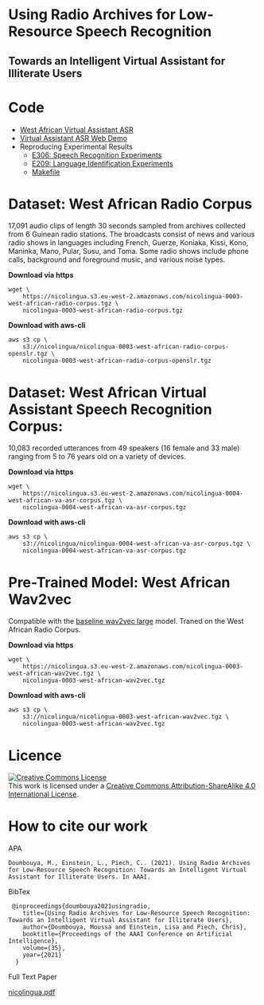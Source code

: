 # Using Radio Archives for Low-Resource Speech Recognition
## Towards an Intelligent Virtual Assistant for Illiterate Users


# Code
- [West African Virtual Assistant ASR](scripts/va_asr)
- [Virtual Assistant ASR Web Demo](scripts/webdemo)
- Reproducing Experimental Results
    - [E306: Speech Recognition Experiments](notebooks/E306)
    - [E209: Language Identification Experiments](notebooks/E209)
    - [Makefile](Makefile)



# Dataset: West African Radio Corpus
17,091 audio clips of length 30 seconds sampled from archives collected from 6 Guinean radio stations. The broadcasts consist of news and various radio shows in languages including French, Guerze, Koniaka, Kissi, Kono, Maninka, Mano, Pular, Susu, and Toma. Some radio shows include phone calls, background and foreground music, and various noise types. 



**Download via https**
```
wget \
    https://nicolingua.s3.eu-west-2.amazonaws.com/nicolingua-0003-west-african-radio-corpus.tgz \
    nicolingua-0003-west-african-radio-corpus.tgz
```

**Download with aws-cli**
```
aws s3 cp \
    s3://nicolingua/nicolingua-0003-west-african-radio-corpus-openslr.tgz \
    nicolingua-0003-west-african-radio-corpus-openslr.tgz
```

# Dataset: West African Virtual Assistant Speech Recognition Corpus:
10,083 recorded utterances from 49 speakers (16 female and 33 male) ranging from 5 to 76 years old on a variety of devices.

**Download via https**
```
wget \
    https://nicolingua.s3.eu-west-2.amazonaws.com/nicolingua-0004-west-african-va-asr-corpus.tgz \
    nicolingua-0004-west-african-va-asr-corpus.tgz
```

**Download with aws-cli**
```
aws s3 cp \
    s3://nicolingua/nicolingua-0004-west-african-va-asr-corpus.tgz \
    nicolingua-0004-west-african-va-asr-corpus.tgz
```

# Pre-Trained Model: West African Wav2vec

Compatible with the [baseline wav2vec large](https://github.com/pytorch/fairseq/tree/master/examples/wav2vec) model. Traned on the West African Radio Corpus.


**Download via https**
```
wget \
    https://nicolingua.s3.eu-west-2.amazonaws.com/nicolingua-0003-west-african-wav2vec.tgz \
    nicolingua-0003-west-african-wav2vec.tgz
```

**Download with aws-cli**
```
aws s3 cp \
    s3://nicolingua/nicolingua-0003-west-african-wav2vec.tgz \
    nicolingua-0003-west-african-wav2vec.tgz
```




# Licence


<a rel="license" href="http://creativecommons.org/licenses/by-sa/4.0/"><img alt="Creative Commons License" style="border-width:0" src="https://i.creativecommons.org/l/by-sa/4.0/88x31.png" /></a><br />This work is licensed under a <a rel="license" href="http://creativecommons.org/licenses/by-sa/4.0/">Creative Commons Attribution-ShareAlike 4.0 International License</a>.



# How to cite our work
APA
```
Doumbouya, M., Einstein, L., Piech, C.. (2021). Using Radio Archives for Low-Resource Speech Recognition: Towards an Intelligent Virtual Assistant for Illiterate Users. In AAAI.
```

BibTex
```
 @inproceedings{doumbouya2021usingradio,
    title={Using Radio Archives for Low-Resource Speech Recognition: Towards an Intelligent Virtual Assistant for Illiterate Users},
    author={Doumbouya, Moussa and Einstein, Lisa and Piech, Chris},
    booktitle={Proceedings of the AAAI Conference on Artificial Intelligence},
    volume={35},
    year={2021}
  }
```

Full Text Paper

<a href="https://mdoumbouya.github.io/nicolingua.pdf">nicolingua.pdf</a>

